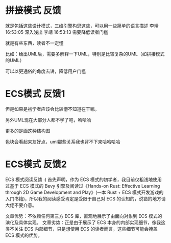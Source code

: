 # 拼接模式 反馈

就是包括这些设计模式，三维引擎构思这些，可以用一些简单的语言描述
李靖  16:53:05
深入浅出
李靖  16:53:13
需要降低读者门槛

就是有些东西，读者不一定懂



比如：给出UML后，需要多解释一下UML，特别是比较复杂的UML（如拼接模式的UML）




可以以更通俗的角度去讲，降低用户门槛



# ECS模式 反馈1

但是如果是初学者应该会比较懵不知道在干嘛。

另外UML现在大部分人都不学了吧，哈哈哈

更多的是画这种结构图

色块会看起来友好点，uml那些关系我也背不下来哈哈哈哈


# ECS模式 反馈2

ECS 模式阅读反馈 :)
首先声明，作为 ECS 模式的初学者，我目前仅粗浅地使用过基于 ECS 模式的 Bevy 引擎及阅读过《Hands-on Rust: Effective Learning through 2D Game Development and Play》(一本 Rust + ECS 模式开发游戏的入门书籍)，所以我的阅读感受肯定是受限于自己对 ECS 的认知的，说错的地方请大佬不要介意。

文章优势：不依赖任何第三方 ECS 库，直观地展示了由面向对象到 ECS 模式的演化及具体实现。
文章劣势：正是由于展示了 ECS 本身的内部实现细节，像我这类不关注 ECS 内部细节，只是想使用 ECS 的读者而言，这些细节可能会掩盖 ECS 模式的优势。